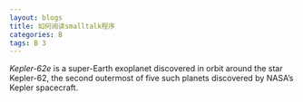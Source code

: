 ```yaml
---
layout: blogs
title: 如何阅读smalltalk程序
categories: B
tags: B 3
---
```


*Kepler-62e* is a super-Earth exoplanet discovered in orbit around the star Kepler-62, the second outermost of five such planets discovered by NASA’s Kepler spacecraft.
